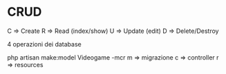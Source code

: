 # CRUD

C => Create 
R => Read (index/show)
U => Update (edit)
D => Delete/Destroy

4 operazioni dei database


php artisan make:model Videogame -mcr
m => migrazione
c => controller
r => resources